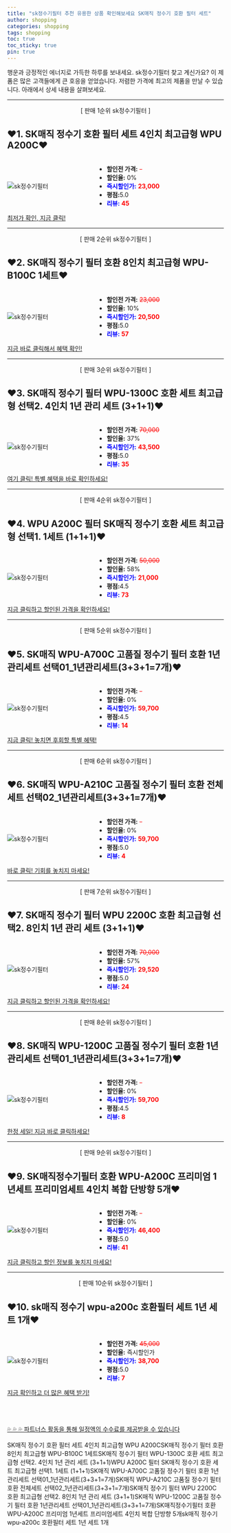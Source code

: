```yaml
---
title: "sk정수기필터 추천 유용한 상품 확인해보세요 SK매직 정수기 호환 필터 세트"
author: shopping
categories: shopping
tags: shopping
toc: true
toc_sticky: true
pin: true
---
```

행운과 긍정적인 에너지로 가득한 하루를 보내세요. sk정수기필터 찾고 계신가요? 이 제품은 많은 고객들에게 큰 호응을 얻었습니다. 저렴한 가격에 최고의 제품을 만날 수 있습니다. 아래에서 상세 내용을 살펴보세요.

---
<p class="toplist" style="margin: 0 auto; display: block; width: fit-content;">[ 판매 1순위 sk정수기필터 ]</p>

<h2><strong>❤️1. SK매직 정수기 호환 필터 세트 4인치 최고급형 WPU A200C❤️</strong></h2>

<div style="display: flex; align-items: center;">
    <div style="flex: 0.4;">
        <img src="https://thumbnail7.coupangcdn.com/thumbnails/remote/230x230ex/image/vendor_inventory/cc0a/993f41adb1742de749cfc829e1b389d0a39cf279c712e435e8edf2f5983d.jpg" alt="sk정수기필터" style="max-width: 100%;">
    </div>
    <div style="flex: 0.6; margin-left: 10px;">
        <ul>
            <li><strong>할인전 가격:</strong> <del style="color: red;">-</del></li>
            <li><strong>할인율:</strong> 0%</li>
            <li><span style='color:blue'><strong>즉시할인가:</strong></span> <span style='color:red'><strong>23,000</strong></span></li>
            <li><strong>평점:</strong>5.0</li>
            <li><span style='color:blue'><strong>리뷰:</strong></span> <span style='color:red'><strong>45</strong></span></li>
        </ul>
    </div>
</div>
<div class="center">
    <a href="https://selin100587001.github.io?lptag=AF9450613&subid=githubio&pageKey=6169604336&traceid=V0-153&itemId=20786489211&vendorItemId=87856095858" class="myButton">
        최저가 확인, 지금 클릭!
    </a>
</div>


---
<p class="toplist" style="margin: 0 auto; display: block; width: fit-content;">[ 판매 2순위 sk정수기필터 ]</p>

<h2><strong>❤️2. SK매직 정수기 필터 호환 8인치 최고급형 WPU-B100C 1세트❤️</strong></h2>

<div style="display: flex; align-items: center;">
    <div style="flex: 0.4;">
        <img src="https://thumbnail8.coupangcdn.com/thumbnails/remote/230x230ex/image/vendor_inventory/76d3/5d1db57daa9b88d9193705ba0290c5d677e21f496c8cb6ddcfe12651d849.jpeg" alt="sk정수기필터" style="max-width: 100%;">
    </div>
    <div style="flex: 0.6; margin-left: 10px;">
        <ul>
            <li><strong>할인전 가격:</strong> <del style="color: red;">23,000</del></li>
            <li><strong>할인율:</strong> 10%</li>
            <li><span style='color:blue'><strong>즉시할인가:</strong></span> <span style='color:red'><strong>20,500</strong></span></li>
            <li><strong>평점:</strong>5.0</li>
            <li><span style='color:blue'><strong>리뷰:</strong></span> <span style='color:red'><strong>57</strong></span></li>
        </ul>
    </div>
</div>
<div class="center">
    <a href="https://selin100587001.github.io?lptag=AF9450613&subid=githubio&pageKey=6538307411&traceid=V0-153&itemId=14546316396&vendorItemId=87856207667" class="myButton">
        지금 바로 클릭해서 혜택 확인!
    </a>
</div>


---
<p class="toplist" style="margin: 0 auto; display: block; width: fit-content;">[ 판매 3순위 sk정수기필터 ]</p>

<h2><strong>❤️3. SK매직 정수기 필터 WPU-1300C 호환 세트 최고급형 선택2. 4인치 1년 관리 세트 (3+1+1)❤️</strong></h2>

<div style="display: flex; align-items: center;">
    <div style="flex: 0.4;">
        <img src="https://thumbnail7.coupangcdn.com/thumbnails/remote/230x230ex/image/vendor_inventory/cc0a/993f41adb1742de749cfc829e1b389d0a39cf279c712e435e8edf2f5983d.jpg" alt="sk정수기필터" style="max-width: 100%;">
    </div>
    <div style="flex: 0.6; margin-left: 10px;">
        <ul>
            <li><strong>할인전 가격:</strong> <del style="color: red;">70,000</del></li>
            <li><strong>할인율:</strong> 37%</li>
            <li><span style='color:blue'><strong>즉시할인가:</strong></span> <span style='color:red'><strong>43,500</strong></span></li>
            <li><strong>평점:</strong>5.0</li>
            <li><span style='color:blue'><strong>리뷰:</strong></span> <span style='color:red'><strong>35</strong></span></li>
        </ul>
    </div>
</div>
<div class="center">
    <a href="https://selin100587001.github.io?lptag=AF9450613&subid=githubio&pageKey=7684728480&traceid=V0-153&itemId=20533890362&vendorItemId=79305219355" class="myButton">
        여기 클릭! 특별 혜택을 바로 확인하세요!
    </a>
</div>


---
<p class="toplist" style="margin: 0 auto; display: block; width: fit-content;">[ 판매 4순위 sk정수기필터 ]</p>

<h2><strong>❤️4. WPU A200C 필터 SK매직 정수기 호환 세트 최고급형 선택1. 1세트 (1+1+1)❤️</strong></h2>

<div style="display: flex; align-items: center;">
    <div style="flex: 0.4;">
        <img src="https://thumbnail7.coupangcdn.com/thumbnails/remote/230x230ex/image/vendor_inventory/cc0a/993f41adb1742de749cfc829e1b389d0a39cf279c712e435e8edf2f5983d.jpg" alt="sk정수기필터" style="max-width: 100%;">
    </div>
    <div style="flex: 0.6; margin-left: 10px;">
        <ul>
            <li><strong>할인전 가격:</strong> <del style="color: red;">50,000</del></li>
            <li><strong>할인율:</strong> 58%</li>
            <li><span style='color:blue'><strong>즉시할인가:</strong></span> <span style='color:red'><strong>21,000</strong></span></li>
            <li><strong>평점:</strong>4.5</li>
            <li><span style='color:blue'><strong>리뷰:</strong></span> <span style='color:red'><strong>73</strong></span></li>
        </ul>
    </div>
</div>
<div class="center">
    <a href="https://selin100587001.github.io?lptag=AF9450613&subid=githubio&pageKey=7662456211&traceid=V0-153&itemId=20417807878&vendorItemId=79302502944" class="myButton">
        지금 클릭하고 할인된 가격을 확인하세요!
    </a>
</div>


---
<p class="toplist" style="margin: 0 auto; display: block; width: fit-content;">[ 판매 5순위 sk정수기필터 ]</p>

<h2><strong>❤️5. SK매직 WPU-A700C 고품질 정수기 필터 호환 1년관리세트 선택01_1년관리세트(3+3+1=7개)❤️</strong></h2>

<div style="display: flex; align-items: center;">
    <div style="flex: 0.4;">
        <img src="https://thumbnail6.coupangcdn.com/thumbnails/remote/230x230ex/image/vendor_inventory/images/2019/02/28/9/5/866edf21-4252-49a1-b76a-d5caf7b69968.jpg" alt="sk정수기필터" style="max-width: 100%;">
    </div>
    <div style="flex: 0.6; margin-left: 10px;">
        <ul>
            <li><strong>할인전 가격:</strong> <del style="color: red;">-</del></li>
            <li><strong>할인율:</strong> 0%</li>
            <li><span style='color:blue'><strong>즉시할인가:</strong></span> <span style='color:red'><strong>59,700</strong></span></li>
            <li><strong>평점:</strong>4.5</li>
            <li><span style='color:blue'><strong>리뷰:</strong></span> <span style='color:red'><strong>14</strong></span></li>
        </ul>
    </div>
</div>
<div class="center">
    <a href="https://selin100587001.github.io?lptag=AF9450613&subid=githubio&pageKey=192000090&traceid=V0-153&itemId=549168425&vendorItemId=4441096368" class="myButton">
        지금 클릭! 놓치면 후회할 특별 혜택!
    </a>
</div>


---
<p class="toplist" style="margin: 0 auto; display: block; width: fit-content;">[ 판매 6순위 sk정수기필터 ]</p>

<h2><strong>❤️6. SK매직 WPU-A210C 고품질 정수기 필터 호환 전체세트 선택02_1년관리세트(3+3+1=7개)❤️</strong></h2>

<div style="display: flex; align-items: center;">
    <div style="flex: 0.4;">
        <img src="https://thumbnail6.coupangcdn.com/thumbnails/remote/230x230ex/image/vendor_inventory/adb9/06d51f597187e584920771092d7cab2d8c8e5212e3d50ccffb4121f75a2c.jpg" alt="sk정수기필터" style="max-width: 100%;">
    </div>
    <div style="flex: 0.6; margin-left: 10px;">
        <ul>
            <li><strong>할인전 가격:</strong> <del style="color: red;">-</del></li>
            <li><strong>할인율:</strong> 0%</li>
            <li><span style='color:blue'><strong>즉시할인가:</strong></span> <span style='color:red'><strong>59,700</strong></span></li>
            <li><strong>평점:</strong>5.0</li>
            <li><span style='color:blue'><strong>리뷰:</strong></span> <span style='color:red'><strong>4</strong></span></li>
        </ul>
    </div>
</div>
<div class="center">
    <a href="https://selin100587001.github.io?lptag=AF9450613&subid=githubio&pageKey=1443521199&traceid=V0-153&itemId=2488105793&vendorItemId=70481346179" class="myButton">
        바로 클릭! 기회를 놓치지 마세요!
    </a>
</div>


---
<p class="toplist" style="margin: 0 auto; display: block; width: fit-content;">[ 판매 7순위 sk정수기필터 ]</p>

<h2><strong>❤️7. SK매직 정수기 필터 WPU 2200C 호환 최고급형 선택2. 8인치 1년 관리 세트 (3+1+1)❤️</strong></h2>

<div style="display: flex; align-items: center;">
    <div style="flex: 0.4;">
        <img src="https://thumbnail8.coupangcdn.com/thumbnails/remote/230x230ex/image/vendor_inventory/76d3/5d1db57daa9b88d9193705ba0290c5d677e21f496c8cb6ddcfe12651d849.jpeg" alt="sk정수기필터" style="max-width: 100%;">
    </div>
    <div style="flex: 0.6; margin-left: 10px;">
        <ul>
            <li><strong>할인전 가격:</strong> <del style="color: red;">70,000</del></li>
            <li><strong>할인율:</strong> 57%</li>
            <li><span style='color:blue'><strong>즉시할인가:</strong></span> <span style='color:red'><strong>29,520</strong></span></li>
            <li><strong>평점:</strong>5.0</li>
            <li><span style='color:blue'><strong>리뷰:</strong></span> <span style='color:red'><strong>24</strong></span></li>
        </ul>
    </div>
</div>
<div class="center">
    <a href="https://selin100587001.github.io?lptag=AF9450613&subid=githubio&pageKey=6530862384&traceid=V0-153&itemId=14504455797&vendorItemId=82416859477" class="myButton">
        지금 클릭하고 할인된 가격을 확인하세요!
    </a>
</div>


---
<p class="toplist" style="margin: 0 auto; display: block; width: fit-content;">[ 판매 8순위 sk정수기필터 ]</p>

<h2><strong>❤️8. SK매직 WPU-1200C 고품질 정수기 필터 호환 1년관리세트 선택01_1년관리세트(3+3+1=7개)❤️</strong></h2>

<div style="display: flex; align-items: center;">
    <div style="flex: 0.4;">
        <img src="https://thumbnail6.coupangcdn.com/thumbnails/remote/230x230ex/image/vendor_inventory/images/2019/02/28/7/1/b87ccb71-3822-4ee9-8d2c-d141a7383c4d.jpg" alt="sk정수기필터" style="max-width: 100%;">
    </div>
    <div style="flex: 0.6; margin-left: 10px;">
        <ul>
            <li><strong>할인전 가격:</strong> <del style="color: red;">-</del></li>
            <li><strong>할인율:</strong> 0%</li>
            <li><span style='color:blue'><strong>즉시할인가:</strong></span> <span style='color:red'><strong>59,700</strong></span></li>
            <li><strong>평점:</strong>4.5</li>
            <li><span style='color:blue'><strong>리뷰:</strong></span> <span style='color:red'><strong>8</strong></span></li>
        </ul>
    </div>
</div>
<div class="center">
    <a href="https://selin100587001.github.io?lptag=AF9450613&subid=githubio&pageKey=194942272&traceid=V0-153&itemId=559451963&vendorItemId=5073285362" class="myButton">
        한정 세일! 지금 바로 클릭하세요!
    </a>
</div>


---
<p class="toplist" style="margin: 0 auto; display: block; width: fit-content;">[ 판매 9순위 sk정수기필터 ]</p>

<h2><strong>❤️9. SK매직정수기필터 호환 WPU-A200C 프리미엄 1년세트 프리미엄세트 4인치 복합 단방향 5개❤️</strong></h2>

<div style="display: flex; align-items: center;">
    <div style="flex: 0.4;">
        <img src="https://thumbnail9.coupangcdn.com/thumbnails/remote/230x230ex/image/vendor_inventory/8391/d6f706b2c6c4750d175e69a38d9ff85360ecdc8bce01591a36b6eb7e53a0.png" alt="sk정수기필터" style="max-width: 100%;">
    </div>
    <div style="flex: 0.6; margin-left: 10px;">
        <ul>
            <li><strong>할인전 가격:</strong> <del style="color: red;">-</del></li>
            <li><strong>할인율:</strong> 0%</li>
            <li><span style='color:blue'><strong>즉시할인가:</strong></span> <span style='color:red'><strong>46,400</strong></span></li>
            <li><strong>평점:</strong>5.0</li>
            <li><span style='color:blue'><strong>리뷰:</strong></span> <span style='color:red'><strong>41</strong></span></li>
        </ul>
    </div>
</div>
<div class="center">
    <a href="https://selin100587001.github.io?lptag=AF9450613&subid=githubio&pageKey=328566633&traceid=V0-153&itemId=1050736847&vendorItemId=5517170908" class="myButton">
        지금 클릭하고 할인 정보를 놓치지 마세요!
    </a>
</div>


---
<p class="toplist" style="margin: 0 auto; display: block; width: fit-content;">[ 판매 10순위 sk정수기필터 ]</p>

<h2><strong>❤️10. sk매직 정수기 wpu-a200c 호환필터 세트 1년 세트 1개❤️</strong></h2>

<div style="display: flex; align-items: center;">
    <div style="flex: 0.4;">
        <img src="https://thumbnail10.coupangcdn.com/thumbnails/remote/230x230ex/image/vendor_inventory/118f/bedea52409e9c4d80f3d30b4ee3f01aa13487b83e387743e6ca7a17cec7c.jpg" alt="sk정수기필터" style="max-width: 100%;">
    </div>
    <div style="flex: 0.6; margin-left: 10px;">
        <ul>
            <li><strong>할인전 가격:</strong> <del style="color: red;">45,000</del></li>
            <li><strong>할인율:</strong> 즉시할인가</li>
            <li><span style='color:blue'><strong>즉시할인가:</strong></span> <span style='color:red'><strong>38,700</strong></span></li>
            <li><strong>평점:</strong>5.0</li>
            <li><span style='color:blue'><strong>리뷰:</strong></span> <span style='color:red'><strong>7</strong></span></li>
        </ul>
    </div>
</div>
<div class="center">
    <a href="https://selin100587001.github.io?lptag=AF9450613&subid=githubio&pageKey=7939926009&traceid=V0-153&itemId=21866010336&vendorItemId=88914195545" class="myButton">
        지금 확인하고 더 많은 혜택 받기!
    </a>
</div>

<br><br><br>[💦 💦 💦 파트너스 활동을 통해 일정액의 수수료를 제공받을 수 있습니다](https://link.coupang.com/a/bcpT2c)<br><br>SK매직 정수기 호환 필터 세트 4인치 최고급형 WPU A200CSK매직 정수기 필터 호환 8인치 최고급형 WPU-B100C 1세트SK매직 정수기 필터 WPU-1300C 호환 세트 최고급형 선택2. 4인치 1년 관리 세트 (3+1+1)WPU A200C 필터 SK매직 정수기 호환 세트 최고급형 선택1. 1세트 (1+1+1)SK매직 WPU-A700C 고품질 정수기 필터 호환 1년관리세트 선택01_1년관리세트(3+3+1=7개)SK매직 WPU-A210C 고품질 정수기 필터 호환 전체세트 선택02_1년관리세트(3+3+1=7개)SK매직 정수기 필터 WPU 2200C 호환 최고급형 선택2. 8인치 1년 관리 세트 (3+1+1)SK매직 WPU-1200C 고품질 정수기 필터 호환 1년관리세트 선택01_1년관리세트(3+3+1=7개)SK매직정수기필터 호환 WPU-A200C 프리미엄 1년세트 프리미엄세트 4인치 복합 단방향 5개sk매직 정수기 wpu-a200c 호환필터 세트 1년 세트 1개